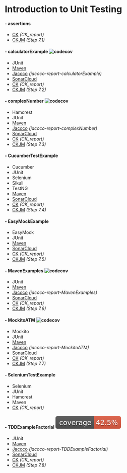 # Introduction to Unit Testing

#### - assertions
- [CK](https://github.com/Javier-DlaP/IntroUnitTesting/actions/workflows/metrics.yml) *(CK_report)*
- [CKJM](https://github.com/Javier-DlaP/IntroUnitTesting/actions/workflows/metrics.yml) *(Step 7.1)*

#### - calculatorExample ![codecov](.github/badges/badge_calculatorExample.svg)
- JUnit
- [Maven](https://github.com/Javier-DlaP/IntroUnitTesting/actions/workflows/test.yml)
- [Jacoco](https://github.com/Javier-DlaP/IntroUnitTesting/actions/workflows/test.yml) *(jacoco-report-calculatorExample)*
- [SonarCloud](https://sonarcloud.io/dashboard?id=Javier-DlaP_IntroUnitTesting_calculatorExample&branch=master)
- [CK](https://github.com/Javier-DlaP/IntroUnitTesting/actions/workflows/metrics.yml) *(CK_report)*
- [CKJM](https://github.com/Javier-DlaP/IntroUnitTesting/actions/workflows/metrics.yml) *(Step 7.2)*

#### - complexNumber ![codecov](.github/badges/badge_complexNumber.svg)
- Hamcrest
- JUnit
- [Maven](https://github.com/Javier-DlaP/IntroUnitTesting/actions/workflows/test.yml)
- [Jacoco](https://github.com/Javier-DlaP/IntroUnitTesting/actions/workflows/test.yml) *(jacoco-report-complexNumber)*
- [SonarCloud](https://sonarcloud.io/dashboard?id=Javier-DlaP_IntroUnitTesting_complexNumber&branch=master)
- [CK](https://github.com/Javier-DlaP/IntroUnitTesting/actions/workflows/metrics.yml) *(CK_report)*
- [CKJM](https://github.com/Javier-DlaP/IntroUnitTesting/actions/workflows/metrics.yml) *(Step 7.3)*

#### - CucumberTestExample
- Cucumber
- JUnit
- Selenium
- Sikuli
- TestNG
- [Maven](https://github.com/Javier-DlaP/IntroUnitTesting/actions/workflows/test.yml)
- [SonarCloud](https://sonarcloud.io/dashboard?id=Javier-DlaP_IntroUnitTesting_CucumberTestExample&branch=master)
- [CK](https://github.com/Javier-DlaP/IntroUnitTesting/actions/workflows/metrics.yml) *(CK_report)*
- [CKJM](https://github.com/Javier-DlaP/IntroUnitTesting/actions/workflows/metrics.yml) *(Step 7.4)*

#### - EasyMockExample
- EasyMock
- JUnit
- [Maven](https://github.com/Javier-DlaP/IntroUnitTesting/actions/workflows/test.yml)
- [SonarCloud](https://sonarcloud.io/dashboard?id=Javier-DlaP_IntroUnitTesting_EasyMockExample&branch=master)
- [CK](https://github.com/Javier-DlaP/IntroUnitTesting/actions/workflows/metrics.yml) *(CK_report)*
- [CKJM](https://github.com/Javier-DlaP/IntroUnitTesting/actions/workflows/metrics.yml) *(Step 7.5)*

#### - MavenExamples ![codecov](.github/badges/badge_MavenExamples.svg)
- JUnit
- [Maven](https://github.com/Javier-DlaP/IntroUnitTesting/actions/workflows/test.yml)
- [Jacoco](https://github.com/Javier-DlaP/IntroUnitTesting/actions/workflows/test.yml) *(jacoco-report-MavenExamples)*
- [SonarCloud](https://sonarcloud.io/dashboard?id=Javier-DlaP_IntroUnitTesting_MavenExamples&branch=master)
- [CK](https://github.com/Javier-DlaP/IntroUnitTesting/actions/workflows/metrics.yml) *(CK_report)*
- [CKJM](https://github.com/Javier-DlaP/IntroUnitTesting/actions/workflows/metrics.yml) *(Step 7.6)*

#### - MockitoATM ![codecov](.github/badges/badge_MockitoATM.svg)
- Mockito
- JUnit
- [Maven](https://github.com/Javier-DlaP/IntroUnitTesting/actions/workflows/test.yml)
- [Jacoco](https://github.com/Javier-DlaP/IntroUnitTesting/actions/workflows/test.yml) *(jacoco-report-MockitoATM)*
- [SonarCloud](https://sonarcloud.io/dashboard?id=Javier-DlaP_IntroUnitTesting_MockitoATM&branch=master)
- [CK](https://github.com/Javier-DlaP/IntroUnitTesting/actions/workflows/metrics.yml) *(CK_report)*
- [CKJM](https://github.com/Javier-DlaP/IntroUnitTesting/actions/workflows/metrics.yml) *(Step 7.7)*

#### - SeleniumTestExample
- Selenium
- JUnit
- Hamcrest
- Maven
- [CK](https://github.com/Javier-DlaP/IntroUnitTesting/actions/workflows/metrics.yml) *(CK_report)*

#### - TDDExampleFactorial ![codecov](.github/badges/badge_TDDExampleFactorial.svg)
- JUnit
- [Maven](https://github.com/Javier-DlaP/IntroUnitTesting/actions/workflows/test.yml)
- [Jacoco](https://github.com/Javier-DlaP/IntroUnitTesting/actions/workflows/test.yml) *(jacoco-report-TDDExampleFactorial)*
- [SonarCloud](https://sonarcloud.io/dashboard?id=Javier-DlaP_IntroUnitTesting_TDDExampleFactorial&branch=master)
- [CK](https://github.com/Javier-DlaP/IntroUnitTesting/actions/workflows/metrics.yml) *(CK_report)*
- [CKJM](https://github.com/Javier-DlaP/IntroUnitTesting/actions/workflows/metrics.yml) *(Step 7.8)*